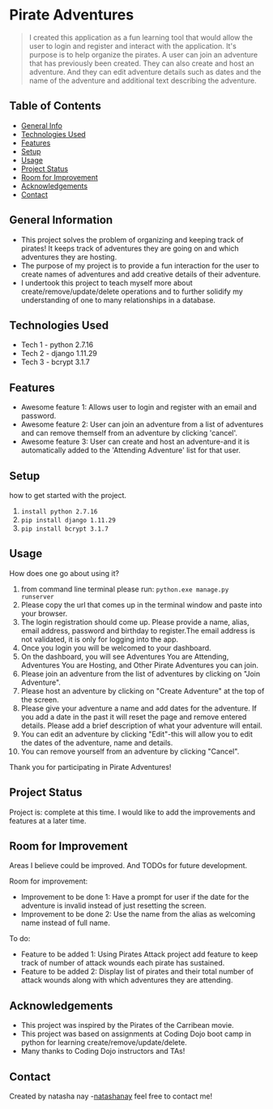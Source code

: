 # Pirate Adventures
> I created this application as a fun learning tool that would allow the user to login and register and interact with the application. It's purpose is to help organize the pirates. A user can join an adventure that has previously been created. They can also create and host an adventure. And they can edit adventure details such as dates and the name of the adventure and additional text describing the adventure. 

## Table of Contents
* [General Info](#general-information)
* [Technologies Used](#technologies-used)
* [Features](#features)
* [Setup](#setup)
* [Usage](#usage)
* [Project Status](#project-status)
* [Room for Improvement](#room-for-improvement)
* [Acknowledgements](#acknowledgements)
* [Contact](#contact)


## General Information
- This project solves the problem of organizing and keeping track of pirates! It keeps track of adventures they are going on and which adventures they are hosting. 
- The purpose of my project is to provide a fun interaction for the user to create names of adventures and add creative details of their adventure.  
- I undertook this project to teach myself more about create/remove/update/delete operations and to further solidify my understanding of one to many relationships in a database. 

## Technologies Used
- Tech 1 - python 2.7.16
- Tech 2 - django 1.11.29
- Tech 3 - bcrypt 3.1.7


## Features
- Awesome feature 1: Allows user to login and register with an email and password. 
- Awesome feature 2: User can join an adventure from a list of adventures and can remove themself from an adventure by clicking 'cancel'. 
- Awesome feature 3: User can create and host an adventure-and it is automatically added to the 'Attending Adventure' list for that user.  


## Setup
how to get started with the project.
1. `install python 2.7.16`
2. `pip install django 1.11.29`
3. `pip install bcrypt 3.1.7`


## Usage
How does one go about using it?
1. from command line terminal please run:
 `python.exe manage.py runserver`
2. Please copy the url that comes up in the terminal window and paste into your browser. 
3. The login registration should come up. Please provide a name, alias, email address, password and birthday to register.The email address is not validated, it is only for logging into the app. 
4. Once you login you will be welcomed to your dashboard. 
5. On the dashboard, you will see Adventures You are Attending, Adventures You are Hosting, and Other Pirate Adventures you can join. 
6. Please join an adventure from the list of adventures by clicking on "Join Adventure". 
7. Please host an adventure by clicking on "Create Adventure" at the top of the screen. 
8. Please give your adventure a name and add dates for the adventure. If you add a date in the past it will reset the page and remove entered details. Please add a brief description of what your adventure will entail.   
9. You can edit an adventure by clicking "Edit"-this will allow you to edit the dates of the adventure, name and details. 
10. You can remove yourself from an adventure by clicking "Cancel".

Thank you for participating in Pirate Adventures!

## Project Status
Project is: complete at this time. I would like to add the improvements and features at a later time. 


## Room for Improvement
Areas I believe could be improved. And TODOs for future development.

Room for improvement:
- Improvement to be done 1: Have a prompt for user if the date for the adventure is invalid instead of just resetting the screen.
- Improvement to be done 2: Use the name from the alias as welcoming name instead of full name. 

To do:
- Feature to be added 1: Using Pirates Attack project add feature to keep track of number of attack wounds each pirate has sustained. 
- Feature to be added 2: Display list of pirates and their total number of attack wounds along with which adventures they are attending. 


## Acknowledgements
- This project was inspired by the Pirates of the Carribean movie. 
- This project was based on assignments at Coding Dojo boot camp in python for learning create/remove/update/delete.
- Many thanks to Coding Dojo instructors and TAs!


## Contact
Created by natasha nay -[natashanay](natashanay@gmail.com) feel free to contact me!
